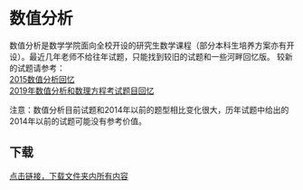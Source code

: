 # 数值分析

数值分析是数学学院面向全校开设的研究生数学课程（部分本科生培养方案亦有开设）。最近几年老师不给往年试题，只能找到较旧的试题和一些河畔回忆版。
较新的试题请参考：  
[2015数值分析回忆](https://bbs.uestc.edu.cn/forum.php?mod=viewthread&tid=1583127)  
[2019年数值分析和数理方程考试题目回忆](https://bbs.uestc.edu.cn/forum.php?mod=viewthread&tid=1788165)

注意：数值分析目前试题和2014年以前的题型相比变化很大，历年试题中给出的2014年以前的试题可能没有参考价值。

## 下载

[点击链接，下载文件夹内所有内容](https://xovee.github.io/gitzip/?https://github.com/Xovee/uestc-course/tree/master/课程目录/数值分析)
